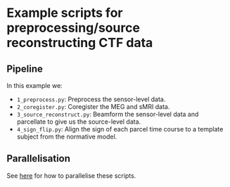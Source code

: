 # Example scripts for preprocessing/source reconstructing CTF data

## Pipeline

In this example we:

- `1_preprocess.py`: Preprocess the sensor-level data.
- `2_coregister.py`: Coregister the MEG and sMRI data.
- `3_source_reconstruct.py`: Beamform the sensor-level data and parcellate to give us the source-level data.
- `4_sign_flip.py`: Align the sign of each parcel time course to a template subject from the normative model.

## Parallelisation

See [here](https://github.com/OHBA-analysis/osl/tree/main/examples/parallelisation) for how to parallelise these scripts.

